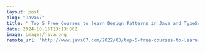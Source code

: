 ```yaml
---
layout: post
blog: "Java67"
title: " Top 5 Free Courses to learn Design Patterns in Java and TypeScript in 2025 - Best of Lot"
date: 2024-10-16T13:13:00Z
image: images/java.png
remote_url: "http://www.java67.com/2022/03/top-5-free-courses-to-learn-design.html"
---
```


